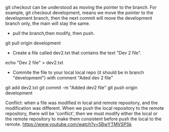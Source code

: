 git checkout can be understood as moving the pointer to the branch. For example, git checkout development, means we move the pointer to the development branch, 
then the next commit will move the development branch only, the main will stay the same. 

* pull the branch,then modify, then push.
  
git pull origin development

* Create a file called dev2.txt that contains the text "Dev 2 file".
  
echo "Dev 2 file" > dev2.txt

* Commite the file to your local local repo (it should be in branch "development") with comment "Aded dev 2 file"
  
git add dev2.txt 
git commit -m "Added dev2 file"
git push origin development


Conflict: when a file was modified in local and remote repository, and the modification was different. When we push the local repository to the remote repository, there will be 'conflict', then we must modify either the local or the remote repository to make them consistent before push the local to the remote. 
[
](https://www.youtube.com/watch?v=5BwYTMVSPSk)https://www.youtube.com/watch?v=5BwYTMVSPSk
